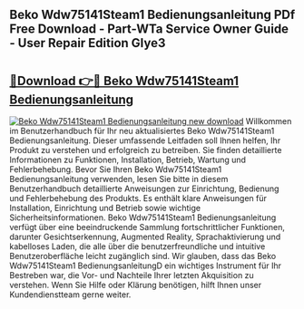 ## Beko Wdw75141Steam1 Bedienungsanleitung PDf Free Download - Part-WTa Service Owner Guide - User Repair Edition GIye3

# <h2><a href="http://df50ywb.blite.top/?on=Beko+Wdw75141Steam1+Bedienungsanleitung">🔗Download 👉🔴 Beko Wdw75141Steam1 Bedienungsanleitung</a></h2>

[![Beko Wdw75141Steam1 Bedienungsanleitung new download](https://i.imgur.com/lujVjoI.png)](http://df50ywb.blite.top/?on=Beko+Wdw75141Steam1+Bedienungsanleitung)
Willkommen im Benutzerhandbuch für Ihr neu aktualisiertes Beko Wdw75141Steam1 Bedienungsanleitung. Dieser umfassende Leitfaden soll Ihnen helfen, Ihr Produkt zu verstehen und erfolgreich zu betreiben. Sie finden detaillierte Informationen zu Funktionen, Installation, Betrieb, Wartung und Fehlerbehebung. Bevor Sie Ihren Beko Wdw75141Steam1 Bedienungsanleitung verwenden, lesen Sie bitte in diesem Benutzerhandbuch detaillierte Anweisungen zur Einrichtung, Bedienung und Fehlerbehebung des Produkts. Es enthält klare Anweisungen für Installation, Einrichtung und Betrieb sowie wichtige Sicherheitsinformationen. Beko Wdw75141Steam1 Bedienungsanleitung verfügt über eine beeindruckende Sammlung fortschrittlicher Funktionen, darunter Gesichtserkennung, Augmented Reality, Sprachaktivierung und kabelloses Laden, die alle über die benutzerfreundliche und intuitive Benutzeroberfläche leicht zugänglich sind. Wir glauben, dass das Beko Wdw75141Steam1 BedienungsanleitungD ein wichtiges Instrument für Ihr Bestreben war, die Vor- und Nachteile Ihrer letzten Akquisition zu verstehen. Wenn Sie Hilfe oder Klärung benötigen, hilft Ihnen unser Kundendienstteam gerne weiter.

